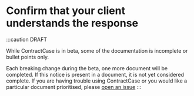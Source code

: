 # Confirm that your client understands the response

:::caution DRAFT

While ContractCase is in beta, some of the documentation is incomplete or bullet points only.

Each breaking change during the beta, one more document will be completed. If this notice is present in a document, it is not yet considered complete. If you are having trouble using ContractCase or you would like a particular document prioritised, please [open an issue](https://github.com/case-contract-testing/case/issues/new)
:::

